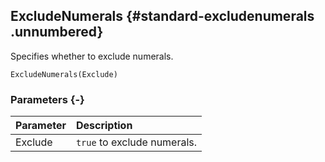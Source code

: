 ## ExcludeNumerals {#standard-excludenumerals .unnumbered}

Specifies whether to exclude numerals.

```{sql}
ExcludeNumerals(Exclude)
```

### Parameters {-}

**Parameter** | **Description**
| :-- | :-- |
Exclude | `true` to exclude numerals.